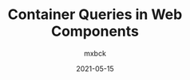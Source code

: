---
author: mxbck
date: 2021-05-15
tags:
  - css
  - container-queries
target_url: https://mxb.dev/blog/container-queries-web-components/
title: Container Queries in Web Components
---